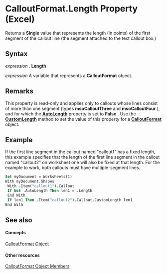 
# CalloutFormat.Length Property (Excel)

Returns a  **Single** value that represents the length (in points) of the first segment of the callout line (the segment attached to the text callout box.)


## Syntax

 _expression_ . **Length**

 _expression_ A variable that represents a **CalloutFormat** object.


## Remarks

This property is read-only and applies only to callouts whose lines consist of more than one segment (types  **msoCalloutThree** and **msoCalloutFour** ), and for which the **[AutoLength](aadce7bf-e4b3-b56d-8a10-cf8183282149.md)** property is set to **False** . Use the **[CustomLength](8c5034f9-32ca-6e34-be59-51e0cd8c8374.md)** method to set the value of this property for a **[CalloutFormat](d9d7d279-04ef-dbee-23cd-ddd606ed917d.md)** object.


## Example

If the first line segment in the callout named "callout1" has a fixed length, this example specifies that the length of the first line segment in the callout named "callout2" on worksheet one will also be fixed at that length. For the example to work, both callouts must have multiple-segment lines.


```vb
Set myDocument = Worksheets(1) 
With myDocument.Shapes 
 With .Item("callout1").Callout 
 If Not .AutoLength Then len1 = .Length 
 End With 
 If len1 Then .Item("callout2").Callout.CustomLength len1 
End With
```


## See also


#### Concepts


[CalloutFormat Object](d9d7d279-04ef-dbee-23cd-ddd606ed917d.md)
#### Other resources


[CalloutFormat Object Members](29203369-3128-3336-6e78-d1853c4619a6.md)

